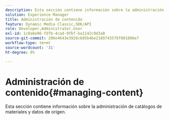 ```yaml
---
description: Esta sección contiene información sobre la administración de catálogos de materiales y datos de origen.
solution: Experience Manager
title: Administración de contenido
feature: Dynamic Media Classic,SDK/API
role: Developer,Administrator,User
exl-id: 1c8a6e06-fdfb-4cad-9fbf-ba1142c9d3a8
source-git-commit: 206e4643e3926cb85b4be2189743578f88180be7
workflow-type: tm+mt
source-wordcount: '31'
ht-degree: 0%

---
```


# Administración de contenido{#managing-content}

Esta sección contiene información sobre la administración de catálogos de materiales y datos de origen.
